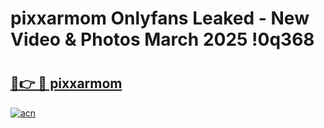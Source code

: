 # pixxarmom Onlyfans Leaked - New Video & Photos March 2025 !0q368

# <h2><a href="https://bsqiaw.iuczelnia.edu.pl?title=pixxarmom&ref=0q368">🔗👉 🔴 pixxarmom</a></h2>

[![acn](https://github.com/user-attachments/assets/0f9c940e-d8b0-45ae-aac7-cd30a18b3e1c)](https://bsqiaw.iuczelnia.edu.pl?title=pixxarmom&ref=0q368)

